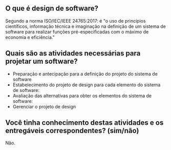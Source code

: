 ## O que é design de software?

Segundo a norma ISO/IEC/IEEE 24765:2017: é "o uso de princípios científicos, informação técnica e imaginação na definição de um sistema de software para realizar funções pré-especificadas com o máximo de economia e eficiência."

## Quais são as atividades necessárias para projetar um software?
- Preparação e antecipação para a definição do projeto do sistema de software
- Estabelecimento do projeto de design para cada elemento do sistema de software:
- Avaliação das alternativas para obter os elementos do sistema de software:
- Gerenciar o projeto de design

## Você tinha conhecimento destas atividades e os entregáveis correspondentes? (sim/não)
Não.
